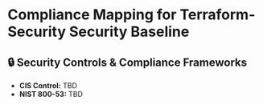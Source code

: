 # Compliance Mapping for Terraform-Security Security Baseline
## 🔒 Security Controls & Compliance Frameworks
- **CIS Control:** TBD
- **NIST 800-53:** TBD
